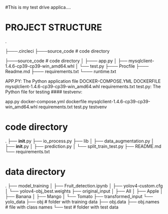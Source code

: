 #This is my test drive applica....

# PROJECT STRUCTURE
.
 
├───.circleci
├───source_code # code directory

├───source_code # code directory
│   ├─── app.py
│   ├── mysqlclient-1.4.6-cp39-cp39-win_amd64.whl
│   └── test.py
├─── Procfile
├─── Readme.md
├─── requirements.txt
└─── runtime.txt

APP.PY: The Python application file
DOCKER-COMPOSE.YML
DOCKERFILE
mysqlclient-1.4.6-cp39-cp39-win_amd64.whl
requirements.txt
test.py: The Python file for testing ####
testvenv:

app.py  docker-compose.yml  dockerfile  mysqlclient-1.4.6-cp39-cp39-win_amd64.whl  requirements.txt  test.py  testvenv
 
   
# code directory
.
├── __init__.py
├── io_process.py
├── lib
│   ├── data_augmentation.py
│   ├── __init__.py
│   ├── prediction.py
│   └── split_train_test.py
├── README.md
└── requirements.txt

# data directory
.
├── model_training
│   ├── Fruit_detection.ipynb
│   ├── yolov4-custom.cfg
│   └── yolov4-obj_best.weights
├── original_input
│   ├── All
│   ├── Apple
│   ├── Banana
│   ├── Mango
│   └── Tomato
├── transformed_input
└── yolo_data
    ├── obj # folder with training data
    ├── obj.data
    ├── obj.names # file with class names
    └── test # folder with test data